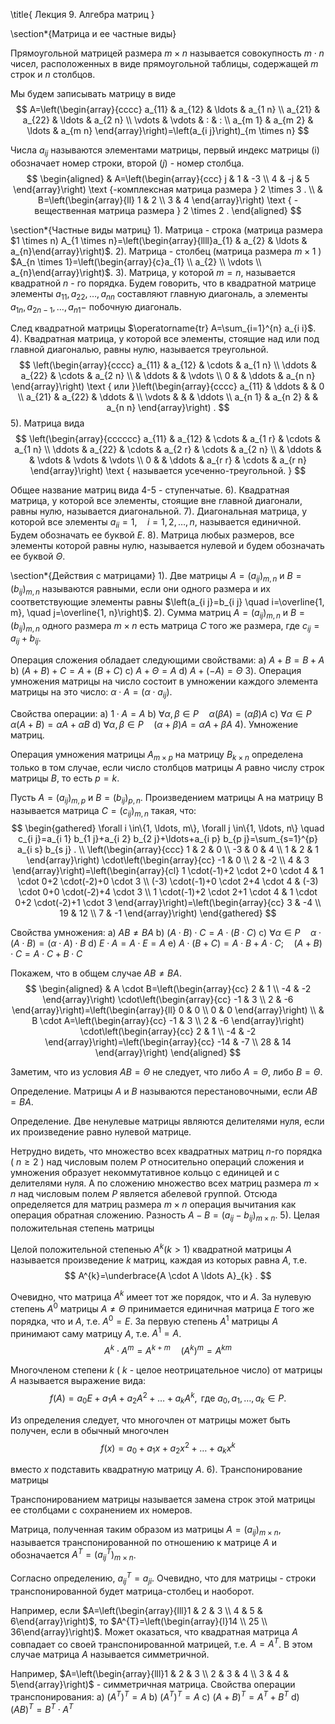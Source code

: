 \title{
Лекция 9. Алгебра матриц
}

\section*{Матрица и ее частные виды}

Прямоугольной матрицей размера $m \times n$ называется совокупность $m \cdot n$ чисел, расположенных в виде прямоугольной таблицы, содержащей $m$ строк и $n$ столбцов.

Мы будем записывать матрицу в виде
$$
A=\left(\begin{array}{cccc}
a_{11} & a_{12} & \ldots & a_{1 n} \\
a_{21} & a_{22} & \ldots & a_{2 n} \\
\vdots & \vdots & : & : \\
a_{m 1} & a_{m 2} & \ldots & a_{m n}
\end{array}\right)=\left(a_{i j}\right)_{m \times n}
$$

Числа $a_{i j}$ называются элементами матрицы, первый индекс матрицы (i) обозначает номер строки, второй $(j)$ - номер столбца.
$$
\begin{aligned}
& A=\left(\begin{array}{ccc}
j & 1 & -3 \\
4 & -j & 5
\end{array}\right) \text {-комплексная матрица размера } 2 \times 3 . \\
& B=\left(\begin{array}{ll}
1 & 2 \\
3 & 4
\end{array}\right) \text { - вещественная матрица размера } 2 \times 2 .
\end{aligned}
$$

\section*{Частные виды матриц}
1). Матрица - строка (матрица размера $1 \times n) A_{1 \times n}=\left(\begin{array}{llll}a_{1} & a_{2} & \ldots & a_{n}\end{array}\right)$.
2). Матрица - столбец (матрица размера $m \times 1$ ) $A_{n \times 1}=\left(\begin{array}{c}a_{1} \\ a_{2} \\ \vdots \\ a_{n}\end{array}\right)$.
3). Матрица, у которой $m=n$, называется квадратной $n$ - го порядка. Будем говорить, что в квадратной матрице элементы $a_{11}, a_{22}, \ldots, a_{n n}$ составляют главную диагональ, а элементы $a_{1 n}, a_{2 n-1}, \ldots, a_{n 1}-$ побочную диагональ.

След квадратной матрицы $\operatorname{tr} A=\sum_{i=1}^{n} a_{i i}$.
4). Квадратная матрица, у которой все элементы, стоящие над или под главной диагональю, равны нулю, называется треугольной.
$$
\left(\begin{array}{cccc}
a_{11} & a_{12} & \cdots & a_{1 n} \\
\ddots & a_{22} & \cdots & a_{2 n} \\
& \ddots & & \vdots \\
0 & & \ddots & a_{n n}
\end{array}\right) \text { или }\left(\begin{array}{cccc}
a_{11} & \ddots & & 0 \\
a_{21} & a_{22} & \ddots & \\
\vdots & & & \ddots \\
a_{n 1} & a_{n 2} & & a_{n n}
\end{array}\right) .
$$
5). Матрица вида
$$
\left(\begin{array}{cccccc}
a_{11} & a_{12} & \cdots & a_{1 r} & \cdots & a_{1 n} \\
\ddots & a_{22} & \cdots & a_{2 r} & \cdots & a_{2 n} \\
& \ddots & & \vdots & \vdots & \vdots \\
0 & & \ddots & a_{r r} & \cdots & a_{r n}
\end{array}\right) \text { называется усеченно-треугольной. }
$$

Общее название матриц вида 4-5 - ступенчатые.
6). Квадратная матрица, у которой все элементы, стоящие вне главной диагонали, равны нулю, называется диагональной.
7). Диагональная матрица, у которой все элементы $a_{i i}=1, \quad i=1,2, \ldots, n$, называется единичной. Будем обозначать ее буквой $E$.
8). Матрица любых размеров, все элементы которой равны нулю, называется нулевой и будем обозначать ее буквой $\Theta$.

\section*{Действия с матрицами}
1). Две матрицы $A=\left(a_{i j}\right)_{m, n}$ и $B=\left(b_{i j}\right)_{m, n}$ называются равными, если они одного размера и их соответствующие элементы равны $\left(a_{i j}=b_{i j} \quad i=\overline{1, m}, \quad j=\overline{1, n}\right)$.
2). Сумма матриц $A=\left(a_{i j}\right)_{m, n}$ и $B=\left(b_{i j}\right)_{m, n}$ одного размера $m \times n$ есть матрица $C$ того же размера, где $c_{i j}=a_{i j}+b_{i j}$.

Операция сложения обладает следующими свойствами:
a) $A+B=B+A$
b) $(A+B)+C=A+(B+C)$
c) $A+\Theta=A$
d) $A+(-A)=\Theta$
3). Операция умножения матрицы на число состоит в умножении каждого элемента матрицы на это число: $\alpha \cdot A=\left(\alpha \cdot a_{i j}\right)$.

Свойства операции:
a) $1 \cdot A=A$
b) $\forall \alpha, \beta \in P \quad \alpha(\beta A)=(\alpha \beta) A$
c) $\forall \alpha \in P \quad \alpha(A+B)=\alpha A+\alpha B$
d) $\forall \alpha, \beta \in P \quad(\alpha+\beta) A=\alpha A+\beta A$
4). Умножение матриц.

Операция умножения матрицы $A_{m \times p}$ на матрицу $B_{k \times n}$ определена только в том случае, если число столбцов матрицы $A$ равно числу строк матрицы $B$, то есть $p=k$.

Пусть $A=\left(a_{i j}\right)_{m, p}$ и $B=\left(b_{i j}\right)_{p, n}$.
Произведением матрицы А на матрицу В называется матрица $C=\left(c_{i j}\right)_{m, n}$ такая, что:
$$
\begin{gathered}
\forall i \in\{1, \ldots, m\}, \forall j \in\{1, \ldots, n\} \quad c_{i j}=a_{i 1} b_{1 j}+a_{i 2} b_{2 j}+\ldots+a_{i p} b_{p j}=\sum_{s=1}^{p} a_{i s} b_{s j} . \\
\left(\begin{array}{ccc}
1 & 2 & 0 \\
-3 & 0 & 4 \\
1 & 2 & 1
\end{array}\right) \cdot\left(\begin{array}{cc}
-1 & 0 \\
2 & -2 \\
4 & 3
\end{array}\right)=\left(\begin{array}{cl}
1 \cdot(-1)+2 \cdot 2+0 \cdot 4 & 1 \cdot 0+2 \cdot(-2)+0 \cdot 3 \\
(-3) \cdot(-1)+0 \cdot 2+4 \cdot 4 & (-3) \cdot 0+0 \cdot(-2)+4 \cdot 3 \\
1 \cdot(-1)+2 \cdot 2+1 \cdot 4 & 1 \cdot 0+2 \cdot(-2)+1 \cdot 3
\end{array}\right)=\left(\begin{array}{cc}
3 & -4 \\
19 & 12 \\
7 & -1
\end{array}\right)
\end{gathered}
$$

Свойства умножения:
a) $A B \neq B A$
b) $(A \cdot B) \cdot C=A \cdot(B \cdot C)$
c) $\forall \alpha \in P \quad \alpha \cdot(A \cdot B)=(\alpha \cdot A) \cdot B$
d) $E \cdot A=A \cdot E=A$
e) $A \cdot(B+C)=A \cdot B+A \cdot C ; \quad(A+B) \cdot C=A \cdot C+B \cdot C$

Покажем, что в общем случае $A B \neq B A$.
$$
\begin{aligned}
& A \cdot B=\left(\begin{array}{cc}
2 & 1 \\
-4 & -2
\end{array}\right) \cdot\left(\begin{array}{cc}
-1 & 3 \\
2 & -6
\end{array}\right)=\left(\begin{array}{ll}
0 & 0 \\
0 & 0
\end{array}\right) \\
& B \cdot A=\left(\begin{array}{cc}
-1 & 3 \\
2 & -6
\end{array}\right) \cdot\left(\begin{array}{cc}
2 & 1 \\
-4 & -2
\end{array}\right)=\left(\begin{array}{cc}
-14 & -7 \\
28 & 14
\end{array}\right)
\end{aligned}
$$

Заметим, что из условия $A B=\Theta$ не следует, что либо $A=\Theta$, либо $B=\Theta$.

Определение. Матрицы $A$ и $B$ называются перестановочными, если $A B=B A$.

Определение. Две ненулевые матрицы являются делителями нуля, если их произведение равно нулевой матрице.

Нетрудно видеть, что множество всех квадратных матриц $n$-го порядка ( $n \geq 2$ ) над числовым полем $P$ относительно операций сложения и умножения образует некоммутативное кольцо с единицей и с делителями нуля. А по сложению множество всех матриц размера $m \times n$ над числовым полем $P$ является абелевой группой. Отсюда определяется для матриц размера $m \times n$ операция вычитания как операция обратная сложению. Разность $A-B=\left(a_{i j}-b_{i j}\right)_{m \times n}$.
5). Целая положительная степень матрицы

Целой положительной степенью $A^{k}(k>1)$ квадратной матрицы $A$ называется произведение $k$ матриц, каждая из которых равна $A$, т.е.
$$
A^{k}=\underbrace{A \cdot A \ldots A}_{k} .
$$

Очевидно, что матрица $A^{k}$ имеет тот же порядок, что и $A$. За нулевую степень $A^{0}$ матрицы $A \neq \Theta$ принимается единичная матрица $E$ того же порядка, что и $A$, т.е. $A^{0}=E$. За первую степень $A^{1}$ матрицы $A$ принимают саму матрицу $A$, т.е. $A^{1}=A$.
$$
A^{k} \cdot A^{m}=A^{k+m} \quad\left(A^{k}\right)^{m}=A^{k m}
$$

Многочленом степени $k$ ( $k$ - целое неотрицательное число) от матрицы $A$ называется выражение вида:
$$
f(A)=a_{0} E+a_{1} A+a_{2} A^{2}+\ldots+a_{k} A^{k}, \text { где } a_{0}, a_{1}, \ldots, a_{k} \in P .
$$

Из определения следует, что многочлен от матрицы может быть получен, если в обычный многочлен
$$
f(x)=a_{0}+a_{1} x+a_{2} x^{2}+\ldots+a_{k} x^{k}
$$

вместо $x$ подставить квадратную матрицу $A$.
6). Транспонирование матрицы

Транспонированием матрицы называется замена строк этой матрицы ее столбцами с сохранением их номеров.

Матрица, полученная таким образом из матрицы $A=\left(a_{i j}\right)_{m \times n}$, называется транспонированной по отношению к матрице $A$ и обозначается $A^{T}=\left(a_{i j}{ }^{T}\right)_{m \times n}$.

Согласно определению, $a_{i j}^{T}=a_{j i}$.
Очевидно, что для матрицы - строки транспонированной будет матрица-столбец и наоборот.

Например, если $A=\left(\begin{array}{lll}1 & 2 & 3 \\ 4 & 5 & 6\end{array}\right)$, то $A^{T}=\left(\begin{array}{l}14 \\ 25 \\ 36\end{array}\right)$.
Может оказаться, что квадратная матрица $A$ совпадает со своей транспонированной матрицей, т.е. $A=A^{T}$. В этом случае матрица $A$ называется симметричной.

Например, $A=\left(\begin{array}{lll}1 & 2 & 3 \\ 2 & 3 & 4 \\ 3 & 4 & 5\end{array}\right)$ - симметричная матрица.
Свойства операции транспонирования:
a) $\left(A^{T}\right)^{T}=A$
b) $\left(A^{T}\right)^{T}=A$
c) $(A+B)^{T}=A^{T}+B^{T}$
d) $(A B)^{T}=B^{T} \cdot A^{T}$